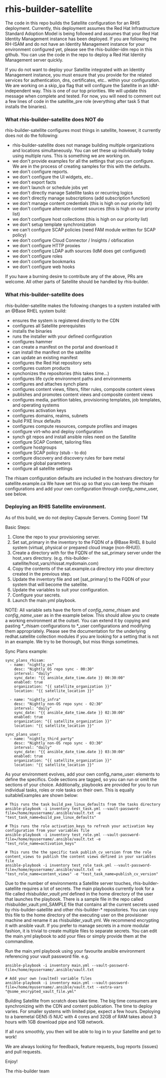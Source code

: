 # rhis-builder-satellite
The code in this repo builds the Satellite configuration for an RHIS deployment. Currently, this deployment assumes the Red Hat Infrastructure Standard Adoption Model is being followed and assumes that your Red Hat Identity Management instance has been deployed. If you are following the RH-ISAM and do not have an Identity Management instance for your environment configured yet, please see the rhis-builder-idm repo in this github. You can use the code in the repo to deploy a Red Hat Identity Management server quickly. 

If you do not want to deploy your Satellite integrated with an Identity Management instance, you must ensure that you provide for the related services for authentication, dns, certificates, etc.. within your configuration. We are working on a skip_ipa flag that will configure the Satellite in an IdM-independent way. This is one of our top priorities. We will update this message when complete and tested. For now, you will need to comment out a few lines of code in the satellite_pre role (everything after task 5 that installs the binaries).

### What rhis-builder-satellite does NOT do
rhis-builder-satellite configures most things in satellite, however, it currently does not do the following:
- rhis-builder-satellite does not manage building multiple organizations and locations simultaneously. You can set these up individually today using multiple runs. This is something we are working on.
- we don't provide examples for all the settings that you can configure. We are in the process of creating samples for this with the defaults.
- we don't configure reports.
- we don't configure the UI widgets, etc..
- we don't export facts
- we don't launch or schedule jobs yet
- we don't directly manage Satellite tasks or recurring logics
- we don't directly manage subscriptions (add subscription function)
- we don't manage content credentials (this is high on our priority list)
- we don't configure alternate content sources (this is high on our priority list)
- we don't configure host collections (this is high on our priority list)
- we don't setup template synchronization
- we can't configure SCAP policies (need FAM module written for SCAP policy)
- we don't configure Cloud Connector / Insights / obfiscation
- we don't configure HTTP proxies
- we don't configure LDAP auth sources (IdM does get configured)
- we don't configure roles
- we don't configure bookmarks
- we don't configure web hooks

If you have a burning desire to contribute any of the above, PRs are welcome.
All other parts of Satellite should be handled by rhis-builder.

### What rhis-builder-satellite does

rhis-builder-satellite makes the following changes to a system installed with an @Base RHEL system build:
- ensures the system is registered directly to the CDN
- configures all Satellite prerequisites
- installs the binaries
- runs the installer with your defined configuration
- configures hammer
- can create a manifest on the portal and download it
- can install the manifest on the satellite
- can update an existing manifest
- configures the Red Hat repository sets
- configures custom products
- synchonizes the repositories (this takes time...)
- configures life cycle environment paths and environments
- configures and attaches synch plans
- configures content views, filters, filter rules, composite content views
- publishes and promotes content views and composite content views
- configures media, partition tables, provisioning templates, job templates, and operating systems
- configures activation keys
- configures domains, realms, subnets
- build PXE linux defaults
- configures compute resources, compute profiles and images
- configure virt-who and deploy configuration
- synch git repos and install ansible roles need on the Satellite
- configure SCAP Content, tailoring files
- configure hostgroups
- configure SCAP policy (stub - to do)
- configure discovery and discovery rules for bare metal
- configure global parameters
- configure all satellite settings

The rhisam configuration defaults are included in the hostvars directory for satellite.example.ca
We have set this up so that you can keep the rhisam configurations and add your own configuration through *config_name*_user, see below.

### Deploying an RHIS Satellite environment.

As of this build, we do not deploy Capsule Servers. Coming Soon! TM

Basic Steps:
1. Clone the repo to your provisioning server.
2. Set sat_primary in the inventory to the FQDN of a @Base RHEL 8 build system (virtual, physical or prepared cloud image (non-RHUI)).
3. Create a directory with for the FQDN of the sat_primary server under the host_vars directory. (e.g. rhis-builder-satellite/host_vars/rhissat.mydomain.com)
4. Copy the contents of the sat.example.ca directory into your directory created in the previous step.
5. Update the inventory file and set [sat_primary] to the FQDN of your system that will become the satellite.
6. Update the variables to suit your configuration.
7. Configure your secrets.
8. Launch the main.yml playbook.



NOTE: All variable sets have the form of *config_name*_rhisam and *config_name*_user as in the example below. This should allow you to create a working environment at the outset. You can extend it by copying and pasting *_rhisam configurations to *_user configurations and modifying them appropriately. Please see the documentation for the underlying redhat.satellite collection modules if you are looking for a setting that is not in an example. We try to be thorough, but miss things sometimes.

Sync Plans example:
```
sync_plans_rhisam:
  - name: "nightly_os"
    desc: "Nightly OS repo sync - 00:30"
    interval: "daily"
    sync_date: "{{ ansible_date_time.date }} 00:30:00"
    enabled: true
    organization: "{{ satellite_organization }}"
    location: "{{ satellite_location }}"

  - name: "nightly_infra"
    desc: "Nightly non-OS repo sync - 02:30"
    interval: "daily"
    sync_date: "{{ ansible_date_time.date }} 02:30:00"
    enabled: true
    organization: "{{ satellite_organization }}"
    location: "{{ satellite_location }}"

sync_plans_user:
  - name: "nightly_third_party"
    desc: "Nightly non-OS repo sync - 03:30"
    interval: "daily"
    sync_date: "{{ ansible_date_time.date }} 03:30:00"
    enabled: true
    organization: "{{ satellite_organization }}"
    location: "{{ satellite_location }}"

```
As your environment evolves, add your own config_name_user: elements to define the specifics. Code sections are tagged, so you can run or omit the sections of your choice. Additionally, playbooks are provided for you to run individual tasks, roles or role tasks on their own. This is equally suitableExamples are shown below:

```
# This runs the task build_pxe_linux_defaults from the tasks directory
ansible-playbook -i inventory test_task.yml --vault-password-file=/home/myusername/.ansible/vault.txt -e "test_task_name=build_pxe_linux_defaults"

# This runs the role activation_keys to refresh your activation key configuration from your variables file
ansible-playbook -i inventory test_role.yml --vault-password-file=/home/myusername/.ansible/vault.txt -e "test_role_name=activation_keys"

# This runs the the specific task publish_cv_version from the role content_views to publish the content views defined in your variables file
ansible-playbook -i inventory test_role_task.yml --vault-password-file=/home/myusername/.ansible/vault.txt -e "test_role_name=content_views" -e "test_task_name=publish_cv_version"
```

Due to the number of environments a Satellite server touches, rhis-builder-satellite requires a lot of secrets. 
The main playbooks currently look for a file called *rhisbuilder_vault.yml* defined in the home directory of the user that launches the playbook. There is a sample file in the repo called rhisbuilder_vault.yml_SAMPLE file that contains all the current secrets used by rhis-builder-satellite and other rhis-builder-* repositories. You can copy this file to the home directory of the executing user on the provisioner machine and rename it as rhisbuilder_vault.yml. We recommend encrypting it with ansible vault. If you prefer to manage secrets in a more modular fashion, it is trivial to create multiple files to separate secrets. You can edit the main.yml playbook to add your files or simply provide them at the commandline.

Run the main.yml playbook using your favourite ansible environment referencing your vault password file.  e.g.
```
ansible-playbook -i inventory main.yml --vault-password-file=/home/myusername/.ansible/vault.txt

# Add your own (vaulted) variable files
ansible-playbook -i inventory main.yml --vault-password-file=/home/myusername/.ansible/vault.txt --extra-vars "@some_encrypted_vault_file.yml"
```
Building Satellite from scratch does take time. The big time consumers are synchronizing with the CDN and content publication. The time to deploy varies. For smaller systems with limited pipe, expect a few hours. Deploying to a baremetal GEN5 i5 NUC with 4 cores and 32GB of RAM takes about 3 hours with 1GB download pipe and 1GB network. 

If all runs smoothly, you then will be able to log in to your Satellite and get to work! 

We are always looking for feedback, feature requests, bug reports (issues) and pull requests.

Enjoy!

The rhis-builder team

